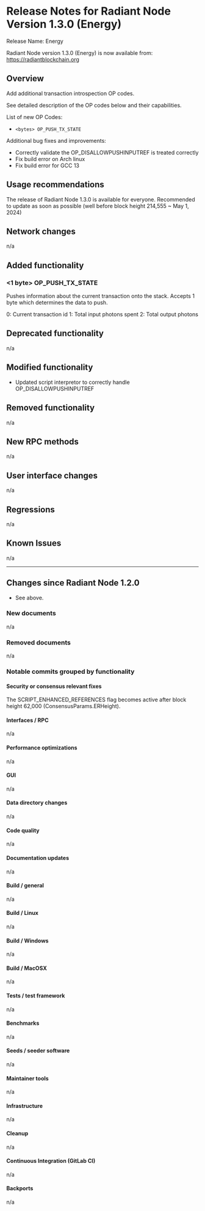 # Release Notes for Radiant Node Version 1.3.0 (Energy)

Release Name: Energy 

Radiant Node version 1.3.0 (Energy) is now available from: <https://radiantblockchain.org>

## Overview

Add additional transaction introspection OP codes.

See detailed description of the OP codes below and their capabilities.

List of new OP Codes:

- `<bytes> OP_PUSH_TX_STATE`
 
Additional bug fixes and improvements:

- Correctly validate the OP_DISALLOWPUSHINPUTREF is treated correctly
- Fix build error on Arch linux
- Fix build error for GCC 13

## Usage recommendations

The release of Radiant Node 1.3.0 is available for everyone. 
Recommended to update as soon as possible (well before block height 214,555 ~ May 1, 2024)

## Network changes

n/a

## Added functionality

### <1 byte> OP_PUSH_TX_STATE 

Pushes information about the current transaction onto the stack. Accepts 1 byte which determines the data to push.

0: Current transaction id
1: Total input photons spent
2: Total output photons
  
## Deprecated functionality

n/a

## Modified functionality

- Updated script interpretor to correctly handle OP_DISALLOWPUSHINPUTREF

## Removed functionality

n/a

## New RPC methods

n/a

## User interface changes

n/a

## Regressions

n/a

## Known Issues
 
n/a

---

## Changes since Radiant Node 1.2.0

- See above.

### New documents

n/a

### Removed documents

n/a

### Notable commits grouped by functionality

#### Security or consensus relevant fixes

The SCRIPT_ENHANCED_REFERENCES flag becomes active after block height 62,000 (ConsensusParams.ERHeight).

#### Interfaces / RPC

n/a

#### Performance optimizations

n/a

#### GUI

n/a

#### Data directory changes

n/a

#### Code quality

n/a

#### Documentation updates

n/a

#### Build / general

n/a

#### Build / Linux

n/a

#### Build / Windows

n/a

#### Build / MacOSX

n/a

#### Tests / test framework

n/a

#### Benchmarks

n/a

#### Seeds / seeder software

n/a

#### Maintainer tools

n/a

#### Infrastructure

n/a

#### Cleanup

n/a

#### Continuous Integration (GitLab CI)

n/a

#### Backports

n/a
